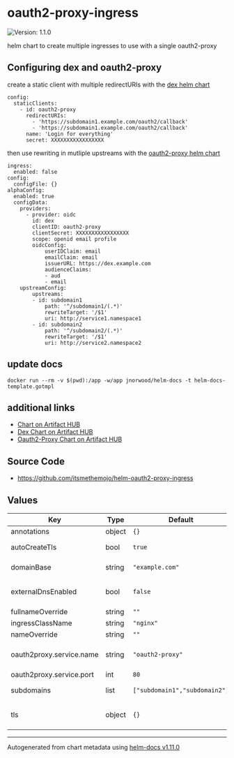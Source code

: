 # oauth2-proxy-ingress

![Version: 1.1.0](https://img.shields.io/badge/Version-1.1.0-informational?style=flat-square)

helm chart to create multiple ingresses to use with a single oauth2-proxy

## Configuring dex and oauth2-proxy

create a static client with multiple redirectURIs with the [dex helm chart](https://artifacthub.io/packages/helm/dex/dex)
```
config:
  staticClients:
    - id: oauth2-proxy
      redirectURIs:
        - 'https://subdomain1.example.com/oauth2/callback'
        - 'https://subdomain1.example.com/oauth2/callback'
      name: 'Login for everything'
      secret: XXXXXXXXXXXXXXXXX
```

then use rewriting in mutliple upstreams with the [oauth2-proxy helm chart](https://artifacthub.io/packages/helm/oauth2-proxy/oauth2-proxy)
```
ingress:
  enabled: false
config:
  configFile: {}
alphaConfig:
  enabled: true
  configData:
    providers:
      - provider: oidc
        id: dex
        clientID: oauth2-proxy
        clientSecret: XXXXXXXXXXXXXXXXX
        scope: openid email profile
        oidcConfig:
            userIDClaim: email
            emailClaim: email
            issuerURL: https://dex.example.com
            audienceClaims:
            - aud
            - email
    upstreamConfig:
        upstreams:
        - id: subdomain1
            path: '^/subdomain1/(.*)'
            rewriteTarget: '/$1'
            uri: http://service1.namespace1
        - id: subdomain2
            path: '^/subdomain2/(.*)'
            rewriteTarget: '/$1'
            uri: http://service2.namespace2

```

## update docs

```
docker run --rm -v $(pwd):/app -w/app jnorwood/helm-docs -t helm-docs-template.gotmpl
```

## additional links

* [Chart on Artifact HUB](https://artifacthub.io/packages/helm/itsmethemojo/oauth2-proxy-ingress)
* [Dex Chart on Artifact HUB](https://artifacthub.io/packages/helm/dex/dex)
* [Oauth2-Proxy Chart on Artifact HUB](https://artifacthub.io/packages/helm/oauth2-proxy/oauth2-proxy)

## Source Code

* <https://github.com/itsmethemojo/helm-oauth2-proxy-ingress>

## Values

| Key | Type | Default | Description |
|-----|------|---------|-------------|
| annotations | object | `{}` | additional ingress annotations |
| autoCreateTls | bool | `true` | this will create a default tls block for the ingress |
| domainBase | string | `"example.com"` | domain base all the subdomains share |
| externalDnsEnabled | bool | `false` | this will add the external-dns.alpha.kubernetes.io/hostname annotation |
| fullnameOverride | string | `""` |  |
| ingressClassName | string | `"nginx"` |  |
| nameOverride | string | `""` |  |
| oauth2proxy.service.name | string | `"oauth2-proxy"` | service name of the installed oauth2-proxy. ingress must be installed in the same namespace |
| oauth2proxy.service.port | int | `80` | port of the installed oauth2-proxy |
| subdomains | list | `["subdomain1","subdomain2"]` | list of subdomains that will be hidden behind the oauth2-proxy |
| tls | object | `{}` | if needed a custom tls block for every subdomain can bet set here, see values.yaml |

----------------------------------------------
Autogenerated from chart metadata using [helm-docs v1.11.0](https://github.com/norwoodj/helm-docs/releases/v1.11.0)
